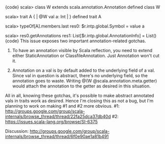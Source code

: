 {code}
scala> class W extends scala.annotation.Annotation
defined class W

scala> trait A {
     | @W val a: Int
     | }
defined trait A

scala> typeOf[A].members.last
res0: $r.intp.global.Symbol = value a

scala> res0.getAnnotations
res1: List[$r.intp.global.AnnotationInfo] = List()
{code}
This issue exposes two important annotation-related gotchas.

1) To have an annotation visible by Scala reflection, you need to extend either StaticAnnotation or ClassfileAnnotation. Just Annotation won't cut it.

2) Annotation on a val is by default added to the underlying field of a val. Since val in question is abstract, there's no underlying field, so the annotation goes to waste. Writing @(W @scala.annotation.meta.getter) would attach the annotation to the getter as desired in this situation.

All in all, knowing these gotchas, it's possible to make abstract annotated vals in traits work as desired. Hence I'm closing this as not a bug, but I'm planning to work on making #1 and #2 more obvious. 
#1: http://groups.google.com/group/scala-internals/browse_thread/thread/22fa25dca37db40d
#2: https://issues.scala-lang.org/browse/SI-6375

Discussion: http://groups.google.com/group/scala-internals/browse_thread/thread/6f0e90ae1a81b491
